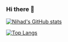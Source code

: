 ### Hi there 👋


[![Nihad's GitHub stats](https://github-readme-stats.vercel.app/api?username=NihadZeidan)](https://github.com/NihadZeidan)


[![Top Langs](https://github-readme-stats.vercel.app/api/top-langs/?username=NihadZeidan)](https://github.com/NihadZeidan)




